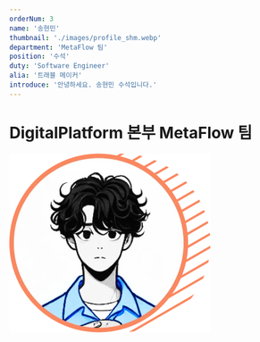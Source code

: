```yaml
---
orderNum: 3
name: '송현민'
thumbnail: './images/profile_shm.webp'
department: 'MetaFlow 팀'
position: '수석'
duty: 'Software Engineer'
alia: '트래블 메이커'
introduce: '안녕하세요. 송현민 수석입니다.'
---
```


# DigitalPlatform 본부 MetaFlow 팀

![Git Commit Message Example](images/profile_shm.webp)
